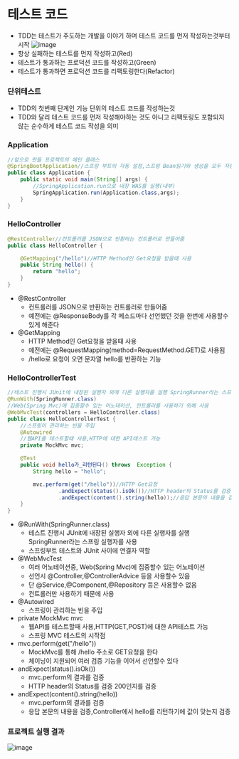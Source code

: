 # 테스트 코드
+ TDD는 테스트가 주도하는 개발을 이야기 하며 테스트 코드를 먼저 작성하는것부터 시작
![image](https://user-images.githubusercontent.com/76415175/123739782-2f238e80-d8e2-11eb-9be2-09e5883e02b2.png)
+ 항상 실패하는 테스트를 먼저 작성하고(Red)
+ 테스트가 통과하는 프로덕션 코드를 작성하고(Green)
+ 테스트가 통과하면 프로덕션 코드를 리팩토링한다(Refactor)

### 단위테스트
+ TDD의 첫번째 단계인 기능 단위의 테스트 코드를 작성하는것
+ TDD와 달리 테스트 코드를 먼저 작성해야하는 것도 아니고 리팩토링도 포함되지 않는 순수하게 테스트 코드 작성을 의미

### Application
```java
//앞으로 만들 프로젝트의 메인 클래스
@SpringBootApplication//스프링 부트의 자동 설정,스프링 Bean읽기와 생성을 모두 자동을 설정
public class Application {
    public static void main(String[] args) {
        //SpringApplication.run으로 내장 WAS를 실행(내부)
        SpringApplication.run(Application.class,args);
    }
}
```
### HelloController
```java
@RestController//컨트롤러를 JSON으로 반환하는 컨트롤러로 만들어줌
public class HelloController {

    @GetMapping("/hello")//HTTP Method인 Get요청을 받을때 사용
    public String hello() {
        return "hello";
    }
}
```
+ @RestController
    + 컨트롤러를 JSON으로 반환하는 컨트롤러로 만들어줌
    + 예전에는 @ResponseBody를 각 메소드마다 선언했던 것을 한번에 사용할수 있게 해준다
+ @GetMapping
    + HTTP Method인 Get요청을 받을때 사용
    + 예전에는 @RequestMapping(method=RequestMethod.GET)로 사용됨
    + /hello로 요청이 오면 문자열 hello를 반환하는 기능

### HelloControllerTest
```java
//테스트 진행시 JUnit에 내장된 실행자 외에 다른 실행자를 실행 SpringRunner라는 스프링 실행자를 사용
@RunWith(SpringRunner.class)
//Web(Spring Mvc)에 집중할수 있는 어노테이션, 컨트롤러를 사용하기 위해 사용
@WebMvcTest(controllers = HelloController.class)
public class HelloControllerTest {
    //스프링이 관리하는 빈을 주입
    @Autowired
    //웹API를 테스트할때 사용,HTTP에 대한 API테스트 가능
    private MockMvc mvc;

    @Test
    public void hello가_리턴된다() throws  Exception {
        String hello = "hello";

        mvc.perform(get("/hello"))//HTTP Get요청
                .andExpect(status().isOk())//HTTP header의 Status를 검증 200인지를 검증
                .andExpect(content().string(hello));//응답 본문의 내용을 검증,Controller에서 hello를 리턴하기에 값이 맞는지 검증
    }
}
```
+ @RunWith(SpringRunner.class)
    + 테스트 진행시 JUnit에 내장된 실행자 외에 다른 실행자를 실행 SpringRunner라는 스프링 실행자를 사용
    + 스프링부트 테스트와 JUnit 사이에 연결자 역할
+ @WebMvcTest
    + 여러 어노테이션중, Web(Spring Mvc)에 집중할수 있는 어노테이션
    + 선언시 @Controller,@ControllerAdvice 등을 사용할수 있음
    + 단 @Service,@Component,@Repository 등은 사용할수 없음
    + 컨트롤러만 사용하기 때문에 사용
+ @Autowired
    + 스프링이 관리하는 빈을 주입
+ private MockMvc mvc
    + 웹API를 테스트할때 사용,HTTP(GET,POST)에 대한 API테스트 가능
    + 스프링 MVC 테스트의 시작점
+ mvc.perform(get("/hello"))
    + MockMvc를 통해 /hello 주소로 GET요청을 한다
    + 체이닝이 지원되어 여러 검증 기능을 이어서 선언할수 있다
+ andExpect(status().isOk())
    + mvc.perform의 결과를 검증
    + HTTP header의 Status를 검증 200인지를 검증
+ andExpect(content().string(hello))
    + mvc.perform의 결과를 검증
    + 응답 본문의 내용을 검증,Controller에서 hello를 리턴하기에 값이 맞는지 검증
### 프로젝트 실행 결과
![image](https://user-images.githubusercontent.com/76415175/123741106-70b53900-d8e4-11eb-99c3-8f584a3787ca.png)
